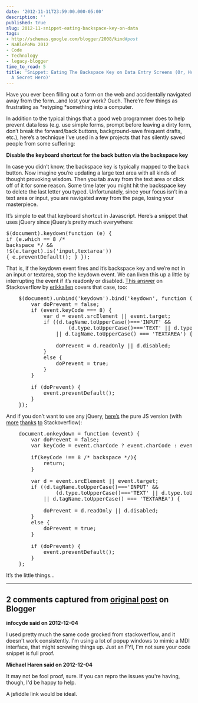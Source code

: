 ```yaml
---
date: '2012-11-11T23:59:00.000-05:00'
description: ''
published: true
slug: 2012-11-snippet-eating-backspace-key-on-data
tags:
- http://schemas.google.com/blogger/2008/kind#post
- NaBloPoMo 2012
- Code
- Technology
- legacy-blogger
time_to_read: 5
title: 'Snippet: Eating The Backspace Key on Data Entry Screens (Or, How I Became
  A Secret Hero)'
---
```



Have you ever been filling out a form on the web and accidentally navigated away from the form…and lost your work? Ouch. There’re few things as frustrating as *retyping *something into a computer.

In addition to the typical things that a good web programmer does to help prevent data loss (e.g. use simple forms, prompt before leaving a dirty form, don’t break the forward/back buttons, background-save frequent drafts, etc.), here’s a technique I’ve used in a few projects that has silently saved people from some suffering: 

<strong>Disable the keyboard shortcut for the back button via the backspace key</strong>

In case you didn’t know, the backspace key is typically mapped to the back button. Now imagine you’re updating a large text area with all kinds of thought provoking wisdom. Then you tab away from the text area or click off of it for some reason. Some time later you might hit the backspace key to delete the last letter you typed. Unfortunately, since your focus isn’t in a text area or input, you are navigated away from the page, losing your masterpiece.

It’s simple to eat that keyboard shortcut in Javascript. Here’s a snippet that uses jQuery since jQuery’s pretty much everywhere:  <pre class="csharpcode">    $(document).keydown(<span class="kwrd">function</span> (e) {
        <span class="kwrd">if</span> (e.which == 8 <span class="rem">/* backspace */</span>
            &amp;&amp; !$(e.target).<span class="kwrd">is</span>(<span class="str">'input,textarea'</span>)) 
        { 
            e.preventDefault(); 
        }
    });</pre>


That is, if the keydown event fires and it’s backspace key and we’re not in an input or textarea, stop the keydown event. We can liven this up a little by interrupting the event if it’s readonly or disabled. <a href="http://stackoverflow.com/a/2768256/29">This answer</a> on Stackoverflow by <a href="http://stackoverflow.com/users/47161/erikkallen">erikkallen</a> covers that case, too:

<pre class="csharpcode">    $(document).unbind(<span class="str">'keydown'</span>).bind(<span class="str">'keydown'</span>, <span class="kwrd">function</span> (<span class="kwrd">event</span>) {
        <span class="kwrd">var</span> doPrevent = <span class="kwrd">false</span>;
        <span class="kwrd">if</span> (<span class="kwrd">event</span>.keyCode === 8) {
            <span class="kwrd">var</span> d = <span class="kwrd">event</span>.srcElement || <span class="kwrd">event</span>.target;
            <span class="kwrd">if</span> ((d.tagName.toUpperCase()===<span class="str">'INPUT' &amp;&amp; </span>
                    (d.type.toUpperCase()===<span class="str">'TEXT' </span>|| d.type.toUpperCase()===<span class="str">'PASSWORD'</span>)) 
                || d.tagName.toUpperCase() === <span class="str">'TEXTAREA'</span>) {

                doPrevent = d.readOnly || d.disabled;
            }
            <span class="kwrd">else</span> {
                doPrevent = <span class="kwrd">true</span>;
            }
        }

        <span class="kwrd">if</span> (doPrevent) {
            <span class="kwrd">event</span>.preventDefault();
        }
    });</pre>


And if you don’t want to use any jQuery, <a href="http://jsfiddle.net/JEKXH/3/">here’s</a> the pure JS version (with <a href="http://stackoverflow.com/a/1629949/29">more</a> <a href="http://stackoverflow.com/a/10182352/29">thanks</a> <a href="http://stackoverflow.com/q/1411545/29">to</a> Stackoverflow):

<pre class="csharpcode">    document.onkeydown = <span class="kwrd">function</span> (<span class="kwrd">event</span>) {
        <span class="kwrd">var</span> doPrevent = <span class="kwrd">false</span>;
        <span class="kwrd">var</span> keyCode = <span class="kwrd">event</span>.charCode ? <span class="kwrd">event</span>.charCode : <span class="kwrd">event</span>.keyCode;

        <span class="kwrd">if</span>(keyCode !== 8 <span class="rem">/* backspace */</span>){
            <span class="kwrd">return</span>;
        }
        
        <span class="kwrd">var</span> d = <span class="kwrd">event</span>.srcElement || <span class="kwrd">event</span>.target;
        <span class="kwrd">if</span> ((d.tagName.toUpperCase()===<span class="str">'INPUT'</span> &amp;&amp; 
                (d.type.toUpperCase()===<span class="str">'TEXT'</span> || d.type.toUpperCase()===<span class="str">'PASSWORD'</span>)) 
            || d.tagName.toUpperCase() === <span class="str">'TEXTAREA'</span>) {

            doPrevent = d.readOnly || d.disabled;
        }
        <span class="kwrd">else</span> {
            doPrevent = <span class="kwrd">true</span>;
        }

        <span class="kwrd">if</span> (doPrevent) {
            <span class="kwrd">event</span>.preventDefault();
        }
    };​</pre>


It’s the little things…

---

## 2 comments captured from [original post](https://blog.wassupy.com/2012/11/snippet-eating-backspace-key-on-data.html) on Blogger

**infocyde said on 2012-12-04**

I used pretty much the same code grocked from stackoverflow, and it doesn't work consistently. I'm using a lot of popup windows to mimic a MDI interface, that might screwing things up. Just an FYI, I'm not sure your code snippet is full proof.

**Michael Haren said on 2012-12-04**

It may not be fool proof, sure. If you can repro the issues you're having, though, I'd be happy to help.

A jsfiddle link would be ideal.


